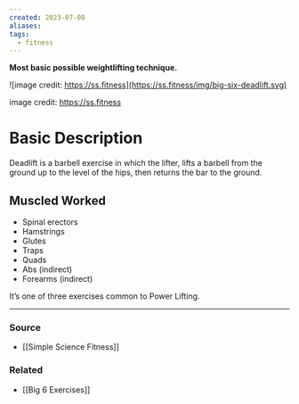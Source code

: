 ```yaml
---
created: 2023-07-08
aliases: 
tags:
  - fitness
---
```

**Most basic possible weightlifting technique.**

![image credit: https://ss.fitness](https://ss.fitness/img/big-six-deadlift.svg)

image credit: https://ss.fitness

# Basic Description

Deadlift is a barbell exercise in which the lifter, lifts a barbell from the ground up to the level of the hips, then returns the bar to the ground. 

## Muscled Worked

- Spinal erectors
- Hamstrings
- Glutes
- Traps
- Quads
- Abs (indirect)
- Forearms (indirect)

It’s one of three exercises common to Power Lifting.

****
### Source
- [[Simple Science Fitness]]

### Related
- [[Big 6 Exercises]]